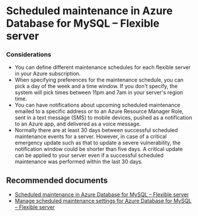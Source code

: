 <properties
  pagetitle="Scheduled maintenance in Azure Database for MySQL – Flexible server&#xD;"
  description="Scheduled maintenance in Azure Database for MySQL – Flexible server"
  service="microsoft.dbformysql"
  resource="flexibleservers"
  ms.author="ambhatna,jtoland"
  selfhelptype="Generic"
  supporttopicids="32747623"
  resourcetags="servers,databases"
  productpesids="17344"
  cloudenvironments="public,fairfax,usnat,ussec"
  articleid="2c33c8ed-b4a5-48da-9863-f5e5424b97ed"
  ownershipid="AzureData_AzureDatabaseforMySQL" />
# Scheduled maintenance in Azure Database for MySQL – Flexible server

### Considerations

* You can define different maintenance schedules for each flexible server in your Azure subscription.
* When specifying preferences for the maintenance schedule, you can pick a day of the week and a time window. If you don't specify, the system will pick times between 11pm and 7am in your server's region time.
* You can have notifications about upcoming scheduled maintenance emailed to a specific address or to an Azure Resource Manager Role, sent in a text message (SMS) to mobile devices, pushed as a notification to an Azure app, and delivered as a voice message.
* Normally there are at least 30 days between successful scheduled maintenance events for a server. However, in case of a critical emergency update such as that to update a severe vulnerability, the notification window could be shorter than five days. A critical update can be applied to your server even if a successful scheduled maintenance was performed within the last 30 days.

## **Recommended documents**

* [Scheduled maintenance in Azure Database for MySQL – Flexible server](https://docs.microsoft.com/azure/mysql/flexible-server/concepts-maintenance)
* [Manage scheduled maintenance settings for Azure Database for MySQL – Flexible server](https://docs.microsoft.com/azure/mysql/flexible-server/how-to-maintenance-portal)